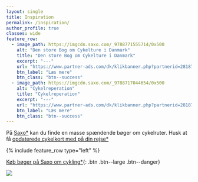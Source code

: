 ```yaml
---
layout: single
title: Inspiration
permalink: /inspiration/
author_profile: true
classes: wide
feature_row:
  - image_path: https://imgcdn.saxo.com/_9788771555714/0x500
    alt: "Den store Bog om Cykelture i Danmark"
    title: "Den store Bog om Cykelture i Danmark"
    excerpt: "---"
    url: "https://www.partner-ads.com/dk/klikbanner.php?partnerid=28187&bannerid=43264&htmlurl=https://www.saxo.com/dk/den-store-bog-om-cykelture-i-danmark_helle-midtgaardjesper-poerksen_indbundet_9788771555714"
    btn_label: "Læs mere"
    btn_class: "btn--success"
  - image_path: https://imgcdn.saxo.com/_9788717044654/0x500
    alt: "Cykelreperation"
    title: "Cykelreperation"
    excerpt: "---"
    url: "https://www.partner-ads.com/dk/klikbanner.php?partnerid=28187&bannerid=43264&htmlurl=https://www.saxo.com/dk/cykelreparation_per-henrik-brask_indbundet_9788717044654"
    btn_label: "Læs mere"
    btn_class: "btn--success"
---
```


På [Saxo\*]({{site.partnerads.saxo_product}}https://www.saxo.com/dk/products/search?query=cykelruter) kan du finde en masse spændende bøger om cykelruter. Husk at få [opdaterede cykelkort med på din rejse\*]({{site.partnerads.saxo_product}}https://www.saxo.com/dk/products/search?query=cykelkort)

{% include feature_row type="left" %}

[Køb bøger på Saxo om cykling\*]({{site.partnerads.saxo_product}}https://www.saxo.com/dk/products/search?query=cykling){: .btn .btn--large .btn--danger}

<a href="https://www.partner-ads.com/dk/klikbanner.php?partnerid=28187&bannerid=43262" target="_blank" rel="nofollow noopener"> <img src="https://www.partner-ads.com/dk/visbanner.php?partnerid=28187&bannerid=43262" border="0"></a>
